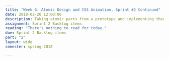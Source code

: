```yaml
---
title: "Week 6: Atomic Design and CSS Animation, Sprint #2 Continued"
date: 2018-02-20 12:00:00
description: Taking atomic parts from a prototype and implementing them as full pages with repeatable components, animating items using CSS and JavaScript, Weekly Scrum, Help with deliverables related to Sprint 2
assignment: Sprint 2 Backlog items
reading: "There's nothing to read for today."
due: Sprint 2 Backlog items
part: "2"
layout: wide
semester: spring-2018

---
```

